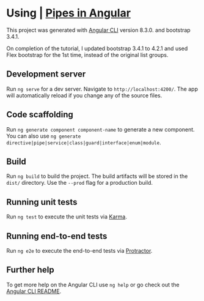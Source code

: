 # Using | [Pipes in Angular](https://ddeveloper72.github.io/Angular-Pipes/)

This project was generated with [Angular CLI](https://github.com/angular/angular-cli) version 8.3.0. and bootstrap 3.4.1.

On completion of the tutorial, I updated bootstrap 3.4.1 to 4.2.1 and used Flex bootstrap for the 1st time, instead of the original list groups.

## Development server

Run `ng serve` for a dev server. Navigate to `http://localhost:4200/`. The app will automatically reload if you change any of the source files.

## Code scaffolding

Run `ng generate component component-name` to generate a new component. You can also use `ng generate directive|pipe|service|class|guard|interface|enum|module`.

## Build

Run `ng build` to build the project. The build artifacts will be stored in the `dist/` directory. Use the `--prod` flag for a production build.

## Running unit tests

Run `ng test` to execute the unit tests via [Karma](https://karma-runner.github.io).

## Running end-to-end tests

Run `ng e2e` to execute the end-to-end tests via [Protractor](http://www.protractortest.org/).

## Further help

To get more help on the Angular CLI use `ng help` or go check out the [Angular CLI README](https://github.com/angular/angular-cli/blob/master/README.md).
